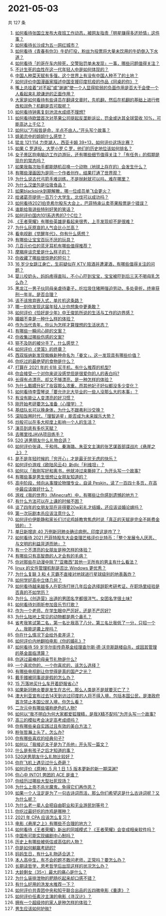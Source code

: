 # 2021-05-03

共 127 条

<!-- BEGIN -->
<!-- 最后更新时间 Mon May 03 2021 18:02:14 GMT+0800 (China Standard Time) -->

1. [如何看待张国立发布大夜班工作动态，被网友指责「明星赚得多还矫情」这件事？](https://www.zhihu.com/question/457625710)
2. [如何看待长沙成为五一网红城市？](https://www.zhihu.com/question/457303834)
3. [如何看待《青春有你3》牛奶打投，粉丝为投票将大量未饮用的牛奶倒入下水道？](https://www.zhihu.com/question/457119531)
4. [如何看待「的哥在车内猝死，交警贴罚单未发现」一事，哪些问题值得关注？](https://www.zhihu.com/question/457613358)
5. [不计生死的血性在这一代年轻人中是如何体现的？](https://www.zhihu.com/question/455928947)
6. [中国人种菜天赋有多强，这个世界上有没有中国人种不了的土地？](https://www.zhihu.com/question/457311138)
7. [如何评价中国漫画家描述中国支援印度抗疫的作品《同桌的你》？](https://www.zhihu.com/question/457620550)
8. [嘴上总挂着“对不起”或“谢谢”使一个人显得软弱的负面作用是否大于会使一个人看起来礼貌谦逊的正面作用？](https://www.zhihu.com/question/25052958)
9. [大家是如何看待有些译员在翻译文章时，先机翻，然后在机翻的基础上进行修改和润色？机翻是否可取呢？](https://www.zhihu.com/question/453300590)
10. [如何看待钟离复刻池流水成绩不理想?](https://www.zhihu.com/question/457248572)
11. [如何看待欧盟首次对苹果公司提起反垄断诉讼，罚金或达其全球营收
    10%，可能高达上千亿？](https://www.zhihu.com/question/457427264)
12. [如何以“万般皆是命，半点不由人。”开头写个故事？](https://www.zhihu.com/question/446397308)
13. [姐弟恋中的姐姐什么感觉？](https://www.zhihu.com/question/451689518)
14. [猛龙 121:114 力克湖人，西亚卡姆
    39+13，如何评价这场比赛？](https://www.zhihu.com/question/457619531)
15. [如果 C 罗退役，大罗小罗 C 罗，他们的历史地位该如何排名？](https://www.zhihu.com/question/384740207)
16. [女子景区抱电脑边工作边游玩，还有哪些细节值得关注？「有任务」的假期是现在的常态吗？](https://www.zhihu.com/question/457540899)
17. [如果我每次抬手都能随机召唤一个动物（地球上存在的）会发生什么？](https://www.zhihu.com/question/457184253)
18. [有哪些漫画因为是同一个作者创作，结果打通了世界观？](https://www.zhihu.com/question/437451134)
19. [为什么说古代弓箭手难训练，不是抛射就可以吗，难在哪里？](https://www.zhihu.com/question/349584247)
20. [为什么汉堡包是垃圾食品？](https://www.zhihu.com/question/382868803)
21. [如果blackpink到期解散，哪一位成员单飞会更火？](https://www.zhihu.com/question/455213754)
22. [给诸葛亮提供一百万个大学生，北伐可以成功吗？](https://www.zhihu.com/question/443277138)
23. [如何看待2021伯克希尔股东大会上，巴菲特承认卖苹果股票是个错误？](https://www.zhihu.com/question/457488859)
24. [谁能给我讲些特别好笑的笑话？](https://www.zhihu.com/question/437888004)
25. [如何评价国内101系选秀的7个C位？](https://www.zhihu.com/question/456871781)
26. [《王者荣耀》有哪些英雄是看起来很秀，上手发现却不是很难？](https://www.zhihu.com/question/456199987)
27. [为什么灰原哀的人气会比小兰高？](https://www.zhihu.com/question/382637152)
28. [看电视剧《觉醒年代》，你有什么感想？](https://www.zhihu.com/question/450120675)
29. [有哪些让宝宝百玩不厌的玩具？](https://www.zhihu.com/question/347811760)
30. [几百元价位的蓝牙耳机有哪些值得推荐？](https://www.zhihu.com/question/450380739)
31. [摩羯座谈恋爱是什么样子的？](https://www.zhihu.com/question/452356824)
32. [你收藏了哪些很惊艳的短句？](https://www.zhihu.com/question/456852823)
33. [16 岁少女跳江身亡，生前疑似在 KTV
    陪酒并遭灌酒，有哪些值得关注的问题？](https://www.zhihu.com/question/457401334)
34. [婴儿咬奶头，妈妈疼得直叫，不小心吓到宝宝，宝宝被吓到后三天不喝母乳怎么办？](https://www.zhihu.com/question/455850698)
35. [黑龙江一男子伙同母亲虐待妻子，吃垃圾住猪圈强迫劳动，多处骨折，终审获刑一年半。是否合理？](https://www.zhihu.com/question/457256890)
36. [该不该放弃嵌入式，单片机这条路？](https://www.zhihu.com/question/370606355)
37. [哪一刻你发现这届年轻人比你想象中更勇敢？](https://www.zhihu.com/question/456819341)
38. [如何评价《恰好是少年》中王俊凯所说的生活与工作的边界感？](https://www.zhihu.com/question/457566855)
39. [婚姻不幸是一种什么样的体验？](https://www.zhihu.com/question/267571755)
40. [作为当代青年，你认为怎样才算理想的生活状态？](https://www.zhihu.com/question/457149501)
41. [有哪些一瞬间心碎的文案？](https://www.zhihu.com/question/446133693)
42. [你收集过哪些伤感的文案?](https://www.zhihu.com/question/450594854)
43. [猝不及防的被分手了，什么感觉？](https://www.zhihu.com/question/358145452)
44. [如何评价《灵笼》的终章？](https://www.zhihu.com/question/457072944)
45. [西双版纳新发现蜘蛛新种命名为「姜文」，这一发现具有哪些价值？](https://www.zhihu.com/question/457371552)
46. [你吃过的最绝望的食物是什么？](https://www.zhihu.com/question/266593795)
47. [打算在 2021 年的 618 买手机，有什么推荐的机型?](https://www.zhihu.com/question/451810139)
48. [你会接受一个对你来说没感觉但是很爱你的人的表白吗?](https://www.zhihu.com/question/456895806)
49. [长得有点漂亮，却又不够漂亮，是一种怎样的体验？](https://www.zhihu.com/question/64018902)
50. [为什么甄嬛升妃了妆容那么浓重，而其他妃子好似都没多少变化？](https://www.zhihu.com/question/457149850)
51. [如何看待李雪琴说「要允许北大毕业的一些人没那么大的本事」？](https://www.zhihu.com/question/457408234)
52. [有没有能让人变漂亮的好习惯？](https://www.zhihu.com/question/423969924)
53. [刚开始考研要怎么准备（心理学）？](https://www.zhihu.com/question/455437305)
54. [基纽队长可以换身体，为什么不跟弗利沙交换？](https://www.zhihu.com/question/456759762)
55. [深陷饭圈时代，「理智追星」能否成为未来娱乐大势？](https://www.zhihu.com/question/456813274)
56. [炒股可以在多大程度上影响一个人的生活？](https://www.zhihu.com/question/34200652)
57. [演员到底有多吃天赋？](https://www.zhihu.com/question/443350396)
58. [去哪里找JAVA项目练手？](https://www.zhihu.com/question/427212878)
59. [520 送男朋友什么礼物合适？](https://www.zhihu.com/question/393509849)
60. [如何评价张译、于和伟、秦海璐、朱亚文主演的张艺谋首部谍战片《悬崖之上》？](https://www.zhihu.com/question/353797140)
61. [是不是年轻时候的「穷开心」才是最无忧无虑的快乐？](https://www.zhihu.com/question/457145296)
62. [如何评价游戏《欧陆风云4》新dlc「利维坦」？](https://www.zhihu.com/question/456853065)
63. [如何以「我刚写好和离书，他就冲过来撕碎了」为开头写一个故事?](https://www.zhihu.com/question/444620739)
64. [有哪些事是男生很想让女朋友知道的？](https://www.zhihu.com/question/426854994)
65. [高中阶段，倾向从事理论物理专业，自读
    Peskin，读了一百四十多页，在高中最应该做好什么？](https://www.zhihu.com/question/457540957)
66. [游戏《我的世界》（Minecraft）中，有哪些让你感到遗憾的地方？](https://www.zhihu.com/question/451353111)
67. [有什么方法可以在上课的时候不困？](https://www.zhihu.com/question/453132101)
68. [谈了四年的女朋友现在非得要20w彩礼才结婚，还应该谈婚论嫁吗？](https://www.zhihu.com/question/445096763)
69. [第一次玩剧本杀应该注意什么？](https://www.zhihu.com/question/392135348)
70. [如何评价伊能静和家长们讨论鸡娃教育焦虑时说「真正的天赋是完全不耗费金钱的」？](https://www.zhihu.com/question/457456468)
71. [单日新增逾 40 万例新冠肺炎确诊病例，印度这是咋了？](https://www.zhihu.com/question/457388433)
72. [如何看待 2021
    巴菲特股东大会查理芒格评价比特币：「整个发展令人厌恶，与文明的利益背道而驰」？](https://www.zhihu.com/question/457486880)
73. [有一个不漂亮的女朋友是种怎样的体验？](https://www.zhihu.com/question/27433657)
74. [有哪些只有高智商的人才会有的毛病？](https://www.zhihu.com/question/301999320)
75. [你对那些在动漫中除了“亚撒西”其他一无所有的男主有什么看法？](https://www.zhihu.com/question/457327327)
76. [linux 的文件管理机制是否比 Windows 更优秀？](https://www.zhihu.com/question/455934619)
77. [为什么复联 3 和 4 灭霸不直接对地球进行星球级别的地表轰炸？](https://www.zhihu.com/question/456909902)
78. [如何学好高中立体几何？](https://www.zhihu.com/question/27632773)
79. [如何看待越来越多人在职场打拼几年后会选择辞职考研考证，在职场里经验是否真的不如学历？](https://www.zhihu.com/question/457426657)
80. [为什么《创造营》出道的男团名字都很洋气，女团名字很土味?](https://www.zhihu.com/question/456581591)
81. [如何看待刘雨昕参加音乐节打歌？](https://www.zhihu.com/question/454157222)
82. [作为一个老师，在学生眼中严厉好，还是不严厉好?](https://www.zhihu.com/question/453123833)
83. [为什么陆地上常见的动物都是两个鼻孔？](https://www.zhihu.com/question/456066433)
84. [省考我笔试第二名，第一名比我高了八分，第三名比我低了一分，只招一个人，我能逆袭上岸吗？](https://www.zhihu.com/question/325465519)
85. [你在什么情况下会给外卖差评？](https://www.zhihu.com/question/456249786)
86. [如何评价内地翻拍电影《你的婚礼》?](https://www.zhihu.com/question/374474502)
87. [如何看待 59
    岁华尔街传奇基金经理查尔斯·德·沃克斯跳楼自杀，或因其管理的基金面临清算？](https://www.zhihu.com/question/457186328)
88. [你送过最棒的母亲节礼物是什么?](https://www.zhihu.com/question/276772445)
89. [一个喜欢你的，一个你喜欢的，该怎么选择？](https://www.zhihu.com/question/457171344)
90. [有哪些电视剧让你觉得是真的国产之光？](https://www.zhihu.com/question/441124825)
91. [戴手镯被同事说是假的怎么办？](https://www.zhihu.com/question/451834381)
92. [15 万落地买什么车开着舒服省心?](https://www.zhihu.com/question/441839447)
93. [如果新冠肺炎要是发生在古代，那么人类是不是就要灭亡了？](https://www.zhihu.com/question/386034997)
94. [澳大利亚宣布过去14天到访过印度的人将不得入境，包括本国公民，是澳政府首次禁止本国公民入境，你怎么看？](https://www.zhihu.com/question/457378118)
95. [二次元中有哪些堪称绝色的人物?](https://www.zhihu.com/question/387651409)
96. [如何以“我不明白为何大家都爱狐狸精，是我X精不配吗”为开头写一个故事?](https://www.zhihu.com/question/443816329)
97. [高三的模拟考会决定高考成绩吗？](https://www.zhihu.com/question/454776438)
98. [你有哪些亲自实践过且有效的美白方法？](https://www.zhihu.com/question/19638296)
99. [粉张哲瀚上头了，怎么办?](https://www.zhihu.com/question/456001309)
100. [你有哪些喜欢的经典句子?](https://www.zhihu.com/question/454670833)
101. [如何以「我接近太子是为了杀他」开头写一篇文？](https://www.zhihu.com/question/420183279)
102. [什么是有孩子之后才知道的事？](https://www.zhihu.com/question/456245328)
103. [520送男朋友什么礼物比较好？](https://www.zhihu.com/question/321150247)
104. [你在飞机上遇见过什么奇葩？](https://www.zhihu.com/question/25871260)
105. [如何评价《原神》5 月 1 日 1.5 版本更新的新一期深渊?](https://www.zhihu.com/question/457415863)
106. [你心中 INTO1 男团的 ACE 是谁？](https://www.zhihu.com/question/457313739)
107. [你经历过哪些大型社死现场？](https://www.zhihu.com/question/439032546)
108. [为什么上帝不杀光魔鬼，免得它们再作恶？](https://www.zhihu.com/question/64073160)
109. [如果一个人注定是为了一句古诗词而活，那么你们希望这是什么古诗词呢？又为什么呢？](https://www.zhihu.com/question/453413029)
110. [为什么老一辈人会把自由职业和无业游民划等号？](https://www.zhihu.com/question/457466173)
111. [你吃过最好吃的炸鸡是哪种？](https://www.zhihu.com/question/21348636)
112. [2021 年 CPA 应该怎么复习？](https://www.zhihu.com/question/425225784)
113. [电影《悬崖之上》有哪些不合理的地方？](https://www.zhihu.com/question/457310734)
114. [如何看待《王者荣耀》新出的同城模式？《王者荣耀》会变成相亲软件吗？](https://www.zhihu.com/question/457261841)
115. [中国有可能实现编剧中心制吗？](https://www.zhihu.com/question/380565544)
116. [历史上有哪些被低估或高估的人物？](https://www.zhihu.com/question/20775329)
117. [你是如何躺赢考研的?](https://www.zhihu.com/question/452567524)
118. [妈妈生日，有什么礼物适合送？](https://www.zhihu.com/question/19591678)
119. [本人高中生，有不会的题不敢问老师，正常吗？要怎么办？](https://www.zhihu.com/question/448002468)
120. [长期读哲学，思考哲学后出现这样的状况怎么办？](https://www.zhihu.com/question/444004217)
121. [大龄剩女（35+）最大的痛心是什么？](https://www.zhihu.com/question/440901341)
122. [为什么装排泄物的肥肠吃起来却口感不错？](https://www.zhihu.com/question/344215207)
123. [有什么好用的洗发水推荐一下？](https://www.zhihu.com/question/264733291)
124. [如何评价共青团中央和知乎联合出品的五四微电影《重逢》？](https://www.zhihu.com/question/457512856)
125. [如何评价任素汐主演的电影《寻汉计》？](https://www.zhihu.com/question/452124896)
126. [拥有一个超级帅的家人是种怎样的体验？](https://www.zhihu.com/question/62302912)
127. [男生应该如何护肤?](https://www.zhihu.com/question/439729685)

<!-- END -->
